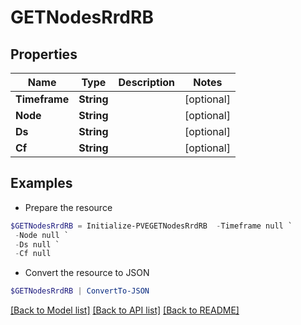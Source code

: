 # GETNodesRrdRB
## Properties

Name | Type | Description | Notes
------------ | ------------- | ------------- | -------------
**Timeframe** | **String** |  | [optional] 
**Node** | **String** |  | [optional] 
**Ds** | **String** |  | [optional] 
**Cf** | **String** |  | [optional] 

## Examples

- Prepare the resource
```powershell
$GETNodesRrdRB = Initialize-PVEGETNodesRrdRB  -Timeframe null `
 -Node null `
 -Ds null `
 -Cf null
```

- Convert the resource to JSON
```powershell
$GETNodesRrdRB | ConvertTo-JSON
```

[[Back to Model list]](../README.md#documentation-for-models) [[Back to API list]](../README.md#documentation-for-api-endpoints) [[Back to README]](../README.md)

